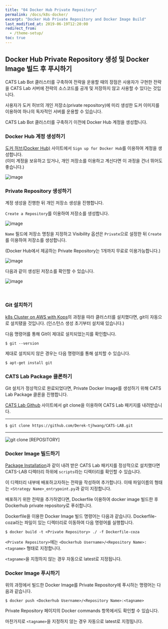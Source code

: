 ```yaml
---
title: "04 Docker Hub Private Repository"
permalink: /docs/k8s-docker/
excerpt: "Docker Hub Private Repository and Docker Image Build"
last_modified_at: 2019-06-19T12:20:00
redirect_from:
  - /theme-setup/
toc: true
---
```


## Docker Hub Private Repository 생성 및 Docker Image 빌드 후 푸시하기  

CATS Lab Bot 클러스터를 구축하여 전략을 운용할 때의 장점은 사용자가 구현한 전략을 CATS Lab 서버에 전략의 소스코드를 공개 및 저장하지 않고 사용할 수 있다는 것입니다.  

사용자가 도커 허브의 개인 저장소(private repository)에 미리 생성한 도커 이미지를 이용하여 하나의 독자적인 서버를 운용할 수 있습니다.  

CATS Lab Bot 클러스터를 구축하기 이전에 Docker Hub 계정을 생성합니다.  




### Docker Hub 계정 생성하기  

[도커 허브(Docker Hub)](https://hub.docker.com/) 사이트에서 `Sign up for Docker Hub`를 이용하여 계정을 생성합니다.  
(이미 계정을 보유하고 있거나, 개인 저장소를 이용하고 계신다면 이 과정을 건너 뛰어도 좋습니다.)  

![image](https://user-images.githubusercontent.com/47657715/59890881-ee98fc80-940d-11e9-91fe-7df66c72958a.png)



### Private Repository 생성하기  

계정 생성을 진행한 뒤 개인 저장소 생성을 진행합니다.  

`Create a Repository`를 이용하여 저장소를 생성합니다.

![image](https://user-images.githubusercontent.com/47657715/59891225-3ff5bb80-940f-11e9-9cfe-d199992f589d.png)


`Name` 필드에 저장소 명칭을 지정하고 Visibility 옵션은 `Private`으로 설정한 뒤 `Create`를 이용하여 저장소를 생성합니다.  

(Docker Hub에서 제공하는 Private Repository는 1개까지 무료로 이용가능합니다.)


![image](https://user-images.githubusercontent.com/47657715/59891364-daee9580-940f-11e9-8586-29e83ea2d43d.png)


다음과 같이 생성된 저장소를 확인할 수 있습니다.

![image](https://user-images.githubusercontent.com/47657715/59892629-dd072300-9414-11e9-994d-295a47ae7965.png)

<br>  



### Git 설치하기  

[k8s Cluster on AWS with Kops](/catslab_docs/docs/k8s-kops_cluster/)의 과정을 따라 클러스터를 설치했다면, git이 자동으로 설치됐을 것입니다. (인스턴스 생성 초기부터 설치돼 있습니다.)  

다음 명령어를 통해 Git이 제대로 설치되었는지를 확인합니다.  

```shell
$ git --version
```

제대로 설치되지 않은 경우는 다음 명령어를 통해 설치할 수 있습니다.

```shell
$ apt-get install git  
```



### CATS Lab Package 클론하기  

Git 설치가 정상적으로 완료되었다면, Private Docker Image를 생성하기 위해 CATS Lab Package 클론을 진행합니다.  

[CATS Lab Github](https://github.com/Derek-tjhwang/CATS-LAB) 사이트에서 git clone을 이용하여 CATS Lab 패키지를 내려받습니다.

-----------------------------  
```shell
$ git clone https://github.com/Derek-tjhwang/CATS-LAB.git
```    
-----------------------------  

![git clone [REPOSITORY]](https://user-images.githubusercontent.com/47657715/56722802-c3ce5700-6782-11e9-93f0-5e94b15e03a7.png) 





### Docker Image 빌드하기  

[Package Installation](/catslab_docs/docs/package-installation/)과 같이 내려 받은 CATS Lab 패키지를 정상적으로 설치했다면 CATS-LAB 디렉터리 하위에 `scripts`라는 디렉터리를 확인할 수 있습니다.  

이 디렉터리 내부에 배포하고자하는 전략을 작성하여 추가합니다. 이때 파일이름의 형태는 `<Strategy Name>_entrypoint.py`과 같이 지정합니다.  

배포하기 위한 전략을 추가하였다면, Dockerfile 이용하여 docker image 빌드한 후 Dockerhub private repository로 푸쉬합니다.  

 
Dockerfile을 이용한 Docker Image 빌드 명령어는 다음과 같습니다. Dockerfile-coza라는 파일이 있는 디렉터리로 이동하여 다음 명령어를 실행합니다.

```shell
$ docker build -t <Private Repository> ./ -f Dockerfile-coza
```  

`<Private Repository>`에는 `<Dockerhub Username>/<Repository Name>:<tagname>` 형태로 지정합니다.  

`<tagname>`을 지정하지 않는 경우 자동으로 latest로 지정됩니다.  




### Docker Image 푸시하기

위의 과정에서 빌드한 Docker Image를 Private Repository에 푸시하는 명령어는 다음과 같습니다.

```shell
$ docker push <Dockerhub Username>/<Repository Name>:<tagname>
```

Private Repository 페이지의 Docker commands 항목에서도 확인할 수 있습니다.  

마찬가지로 `<tagname>`을 지정하지 않는 경우 자동으로 latest로 지정됩니다.  






